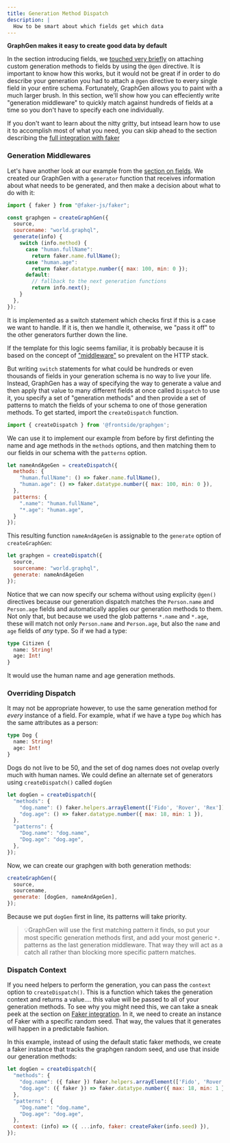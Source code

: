 ```yaml
---
title: Generation Method Dispatch
description: |
  How to be smart about which fields get which data
---
```


**GraphGen makes it easy to create good data by default**

In the section introducing fields, we [touched very
briefly][fields-generators] on attaching custom generation methods to
fields by using the `@gen` directive.  It is important to know how
this works, but it would not be great if in order to do describe your
generation you had to attach a `@gen` directive to every single field
in your entire schema. Fortunately, GraphGen allows you to paint with
a much larger brush. In this section, we'll show how you can
effeciently write "generation middleware" to quickly match against
hundreds of fields at a time so you don't have to specify each one
individually.

If you don't want to learn about the nitty gritty, but intsead learn
how to use it to accomplish most of what you need, you can skip ahead
to the section describing the [full integration with faker][faker]

### Generation Middlewares

Let's have another look at our example from the [section on fields][fields]. We
created our GraphGen with a `generator` function that receives information about
what needs to be generated, and then make a decision about what to do with it:

```javascript
import { faker } from "@faker-js/faker";

const graphgen = createGraphGen({
  source,
  sourcename: "world.graphql",
  generate(info) {
    switch (info.method) {
      case "human.fullName":
        return faker.name.fullName();
      case "human.age":
        return faker.datatype.number({ max: 100, min: 0 });
      default:
        // fallback to the next generation functions
        return info.next();
    }
  },
});
```

It is implemented as a switch statement which checks first if this is
a case we want to handle. If it is, then we handle it, otherwise, we
"pass it off" to the other generators further down the line.

If the template for this logic seems familiar, it is probably because
it is based on the concept of ["middleware"][middleware] so prevalent
on the HTTP stack.

But writing `switch` statements for what could be hundreds or even thousands of
fields in your generation schema is no way to live your life. Instead, GraphGen
has a way of specifying the way to generate a value and then apply that value to
many different fields at once called `Dispatch` to use it, you specify a set of
"generation methods" and then provide a set of patterns to match the
fields of your schema to one of those generation methods. To get
started, import the `createDispatch` function.

``` javascript
import { createDispatch } from '@frontside/graphgen';
```

We can use it to implement our example from before by first definting
the name and age methods in the `methods` options, and then matching
them to our fields in our schema with the `patterns` option.

``` javascript
let nameAndAgeGen = createDispatch({
  methods: {
    "human.fullName": () => faker.name.fullName(),
    "human.age": () => faker.datatype.number({ max: 100, min: 0 }),
  },
  patterns: {
    ".name": "human.fullName",
    "*.age": "human.age",
  }
});
```

This resulting function `nameAndAgeGen` is assignable to the
`generate` option of `createGraphGen`:

``` javascript
let graphgen = createDispatch({
  source,
  sourcename: "world.graphql",
  generate: nameAndAgeGen
});
```

Notice that we can now specify our schema without using explicity
`@gen()` directives because our generation dispatch matches the
`Person.name` and `Person.age` fields and automatically applies our
generation methods to them. Not only that, but because we used the
glob patterns `*.name` and `*.age`, these will match not only
`Person.name` and `Person.age`, but also the `name` and `age` fields
of _any_ type. So if we had a type:

``` graphql
type Citizen {
  name: String!
  age: Int!
}
```

It would use the human name and age generation methods.

### Overriding Dispatch

It may not be appropriate however, to use the same generation method
for _every_ instance of a field. For example, what if we have a type
`Dog` which has the same attributes as a person:

```graphql
type Dog {
  name: String!
  age: Int!
}
```

Dogs do not live to be 50, and the set of dog names does not ovelap overly
much with human names. We could define an alternate set of generators
using `createDispatch()` called `dogGen`

``` javascript
let dogGen = createDispatch({
  "methods": {
    "dog.name": () faker.helpers.arrayElement(['Fido', 'Rover', 'Rex']),
    "dog.age": () => faker.datatype.number({ max: 18, min: 1 }),
  },
  "patterns": {
    "Dog.name": "dog.name",
    "Dog.age": "dog.age",
  },
});
```

Now, we can create our graphgen with both generation methods:

``` javascript
createGraphGen({
  source,
  sourcename,
  generate: [dogGen, nameAndAgeGen],
});
```

Because we put `dogGen` first in line, its patterns will take priority.

>💡GraphGen will use the first matching pattern it finds, so put your
> most specific generation methods first, and add your most generic
> `*.` patterns as the last generation middleware. That way they will
> act as a catch all rather than blocking more specific pattern
> matches.

### Dispatch Context

If you need helpers to perform the generation, you can pass the
`context` option to `createDispatch()`. This is a function which takes
the generation context and returns a value.... this value will be
passed to all of your generation methods. To see why you might need
this, we can take a sneak peek at the section on [Faker
integration][faker]. In it, we need to create an instance of Faker
with a specific random seed. That way, the values that it generates
will happen in a predictable fashion.

In this example, instead of using the default static faker methods, we
create a faker instance that tracks the graphgen random seed, and use
that inside our generation methods:

``` javascript
let dogGen = createDispatch({
  "methods": {
    "dog.name": ({ faker }) faker.helpers.arrayElement(['Fido', 'Rover', 'Rex']),
    "dog.age": ({ faker }) => faker.datatype.number({ max: 18, min: 1 }),
  },
  "patterns": {
    "Dog.name": "dog.name",
    "Dog.age": "dog.age",
  },
  context: (info) => ({ ...info, faker: createFaker(info.seed) }),
});
```

[fields-generators]: docs/basics/fields#custom-generators
[faker]: docs/usage/faker
[fields]: docs/basics/fields
[middleware]: https://www.moesif.com/blog/engineering/middleware/What-Is-HTTP-Middleware/
